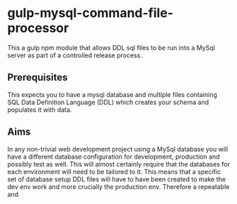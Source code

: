 # gulp-mysql-command-file-processor
This a gulp npm module that allows DDL sql files to be run into a MySql server as part of a controlled release process.
## Prerequisites
This expects you to have a mysql database and multiple files containing SQL Data Definition Language (DDL) which creates your schema and populates it with data.
## Aims
In any non-trivial web development project using a MySql database you will have a different database configuration for development, production and possibly test as well. This will almost certainly require that the databases for each environment will need to be tailored to it.
This means that a specific set of database setup DDL files will have to have been created to make the dev env work and more crucially the production env.
Therefore a repeatable and
